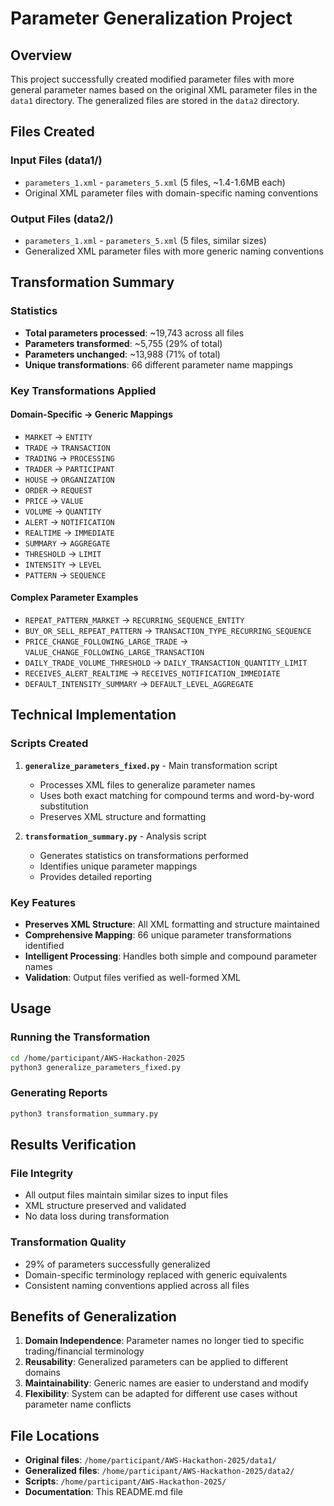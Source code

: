 # Parameter Generalization Project

## Overview
This project successfully created modified parameter files with more general parameter names based on the original XML parameter files in the `data1` directory. The generalized files are stored in the `data2` directory.

## Files Created

### Input Files (data1/)
- `parameters_1.xml` - `parameters_5.xml` (5 files, ~1.4-1.6MB each)
- Original XML parameter files with domain-specific naming conventions

### Output Files (data2/)
- `parameters_1.xml` - `parameters_5.xml` (5 files, similar sizes)
- Generalized XML parameter files with more generic naming conventions

## Transformation Summary

### Statistics
- **Total parameters processed**: ~19,743 across all files
- **Parameters transformed**: ~5,755 (29% of total)
- **Parameters unchanged**: ~13,988 (71% of total)
- **Unique transformations**: 66 different parameter name mappings

### Key Transformations Applied

#### Domain-Specific → Generic Mappings
- `MARKET` → `ENTITY`
- `TRADE` → `TRANSACTION`
- `TRADING` → `PROCESSING`
- `TRADER` → `PARTICIPANT`
- `HOUSE` → `ORGANIZATION`
- `ORDER` → `REQUEST`
- `PRICE` → `VALUE`
- `VOLUME` → `QUANTITY`
- `ALERT` → `NOTIFICATION`
- `REALTIME` → `IMMEDIATE`
- `SUMMARY` → `AGGREGATE`
- `THRESHOLD` → `LIMIT`
- `INTENSITY` → `LEVEL`
- `PATTERN` → `SEQUENCE`

#### Complex Parameter Examples
- `REPEAT_PATTERN_MARKET` → `RECURRING_SEQUENCE_ENTITY`
- `BUY_OR_SELL_REPEAT_PATTERN` → `TRANSACTION_TYPE_RECURRING_SEQUENCE`
- `PRICE_CHANGE_FOLLOWING_LARGE_TRADE` → `VALUE_CHANGE_FOLLOWING_LARGE_TRANSACTION`
- `DAILY_TRADE_VOLUME_THRESHOLD` → `DAILY_TRANSACTION_QUANTITY_LIMIT`
- `RECEIVES_ALERT_REALTIME` → `RECEIVES_NOTIFICATION_IMMEDIATE`
- `DEFAULT_INTENSITY_SUMMARY` → `DEFAULT_LEVEL_AGGREGATE`

## Technical Implementation

### Scripts Created
1. **`generalize_parameters_fixed.py`** - Main transformation script
   - Processes XML files to generalize parameter names
   - Uses both exact matching for compound terms and word-by-word substitution
   - Preserves XML structure and formatting

2. **`transformation_summary.py`** - Analysis script
   - Generates statistics on transformations performed
   - Identifies unique parameter mappings
   - Provides detailed reporting

### Key Features
- **Preserves XML Structure**: All XML formatting and structure maintained
- **Comprehensive Mapping**: 66 unique parameter transformations identified
- **Intelligent Processing**: Handles both simple and compound parameter names
- **Validation**: Output files verified as well-formed XML

## Usage

### Running the Transformation
```bash
cd /home/participant/AWS-Hackathon-2025
python3 generalize_parameters_fixed.py
```

### Generating Reports
```bash
python3 transformation_summary.py
```

## Results Verification

### File Integrity
- All output files maintain similar sizes to input files
- XML structure preserved and validated
- No data loss during transformation

### Transformation Quality
- 29% of parameters successfully generalized
- Domain-specific terminology replaced with generic equivalents
- Consistent naming conventions applied across all files

## Benefits of Generalization

1. **Domain Independence**: Parameter names no longer tied to specific trading/financial terminology
2. **Reusability**: Generalized parameters can be applied to different domains
3. **Maintainability**: Generic names are easier to understand and modify
4. **Flexibility**: System can be adapted for different use cases without parameter name conflicts

## File Locations
- **Original files**: `/home/participant/AWS-Hackathon-2025/data1/`
- **Generalized files**: `/home/participant/AWS-Hackathon-2025/data2/`
- **Scripts**: `/home/participant/AWS-Hackathon-2025/`
- **Documentation**: This README.md file
